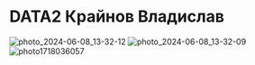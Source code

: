 # DATA2 Крайнов Владислав
![photo_2024-06-08_13-32-12](https://github.com/itadan/DATA2/assets/39403327/ae4727fa-e023-4836-8dda-d2f757970c08)
![photo_2024-06-08_13-32-09](https://github.com/itadan/DATA2/assets/39403327/05192c01-e676-4650-84b8-f95bff20ff5f)
![photo1718036057](https://github.com/itadan/DATA2/assets/39403327/8673f95d-2439-422d-9093-15dd67f81eee)

